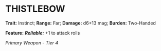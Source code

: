 ﻿---
tags:
  - Item
  - Weapon
name: 'THISTLEBOW'
trait: 'Instinct'
range: 'Far'
damage: 'd6+13 mag'
burden: 'Two-Handed'
feat_name: 'Reliable'
feat_text: '+1 to attack rolls'
primary_or_secondary: 'Primary Weapon'
tier: 4
---

# THISTLEBOW

**Trait:** Instinct; **Range:** Far; **Damage:** d6+13 mag; **Burden:** Two-Handed

**Feature:** ***Reliable:*** +1 to attack rolls

*Primary Weapon - Tier 4*
